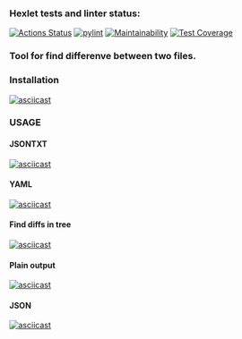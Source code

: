 ### Hexlet tests and linter status:
[![Actions Status](https://github.com/takeitawaytu/python-project-lvl2/workflows/hexlet-check/badge.svg)](https://github.com/takeitawaytu/python-project-lvl2/actions)
[![pylint](https://github.com/takeitawaytu/python-project-lvl2/actions/workflows/pylint.yml/badge.svg?branch=main)](https://github.com/takeitawaytu/python-project-lvl2/actions/workflows/pylint.yml)
[![Maintainability](https://api.codeclimate.com/v1/badges/a99a88d28ad37a79dbf6/maintainability)](https://codeclimate.com/github/codeclimate/codeclimate/maintainability)
[![Test Coverage](https://api.codeclimate.com/v1/badges/a99a88d28ad37a79dbf6/test_coverage)](https://codeclimate.com/github/codeclimate/codeclimate/test_coverage)

### Tool for find differenve between two files.

### Installation

[![asciicast](https://asciinema.org/a/Pigg2bthNUnyNh49PjbaImpgF.svg)](https://asciinema.org/a/Pigg2bthNUnyNh49PjbaImpgF)

### USAGE

#### JSONTXT

[![asciicast](https://asciinema.org/a/O6Eqn8siw8W2B3VjaDO1HrLEE.svg)](https://asciinema.org/a/O6Eqn8siw8W2B3VjaDO1HrLEE)

#### YAML

[![asciicast](https://asciinema.org/a/bN0JVpSc0JyT15lsNRkA5GYrY.svg)](https://asciinema.org/a/bN0JVpSc0JyT15lsNRkA5GYrY)

#### Find diffs in tree

[![asciicast](https://asciinema.org/a/jxoHTbjp8kdkJZZx1UqeQnDeh.svg)](https://asciinema.org/a/jxoHTbjp8kdkJZZx1UqeQnDeh)

#### Plain output

[![asciicast](https://asciinema.org/a/QOYqXSrvL1p8ahMNw1xPawvKF.svg)](https://asciinema.org/a/QOYqXSrvL1p8ahMNw1xPawvKF)

#### JSON

[![asciicast](https://asciinema.org/a/3pNd6EgYCJn8PpIV2EmigciA7.svg)](https://asciinema.org/a/3pNd6EgYCJn8PpIV2EmigciA7)